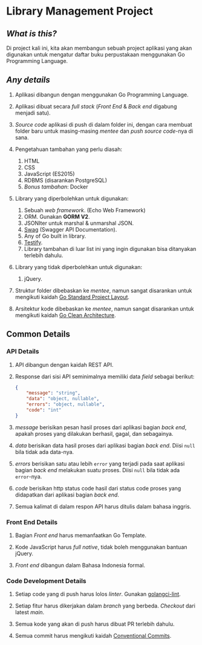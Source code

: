 # Library Management Project

## *What is this?*

Di project kali ini, kita akan membangun sebuah project aplikasi yang akan digunakan untuk mengatur daftar buku perpustakaan menggunakan Go Programming Language.

## *Any details*

1. Aplikasi dibangun dengan menggunakan Go Programming Language.

2. Aplikasi dibuat secara *full stack* (*Front End* & *Back end* digabung menjadi satu).

3. *Source code* aplikasi di push di dalam folder ini, dengan cara membuat folder baru untuk masing-masing *mentee* dan *push source code*-nya di sana.

4. Pengetahuan tambahan yang perlu diasah:
   1. HTML
   2. CSS
   3. JavaScript (ES2015)
   4. RDBMS (disarankan PostgreSQL)
   5. *Bonus tambahan*: Docker

5. Library yang diperbolehkan untuk digunakan:
   1. Sebuah *web framework*. (Echo Web Framework)
   2. ORM. Gunakan **GORM V2**.
   3. JSONIter untuk marshal & unmarshal JSON.
   4. [Swag](https://github.com/swaggo/swag) (Swagger API Documentation).
   5. Any of Go built in library.
   6. [Testify](https://github.com/stretchr/testify).
   7. Library tambahan di luar list ini yang ingin digunakan bisa ditanyakan terlebih dahulu.

6. Library yang tidak diperbolehkan untuk digunakan:
   1. jQuery.

7. Struktur folder dibebaskan ke *mentee*, namun sangat disarankan untuk mengikuti kaidah [Go Standard Project Layout](https://github.com/golang-standards/project-layout).

8. Arsitektur kode dibebaskan ke *mentee*, namun sangat disarankan untuk mengikuti kaidah [Go Clean Architecture](https://github.com/bxcodec/go-clean-arch).

## Common Details

### API Details

1. API dibangun dengan kaidah REST API.

2. Response dari sisi API seminimalnya memiliki data *field* sebagai berikut:

    ```json
    {
        "message": "string",
        "data": "object, nullable",
        "errors": "object, nullable",
        "code": "int"
    }
    ```

3. *message* berisikan pesan hasil proses dari aplikasi bagian *back end*, apakah proses yang dilakukan berhasil, gagal, dan sebagainya.

4. *data* berisikan data hasil proses dari aplikasi bagian *back end*. Diisi `null` bila tidak ada data-nya.

5. *errors* berisikan satu atau lebih `error` yang terjadi pada saat aplikasi bagian *back end* melakukan suatu proses. Diisi `null` bila tidak ada `error`-nya.

6. *code* berisikan http status code hasil dari status code proses yang didapatkan dari aplikasi bagian *back end*.

7. Semua kalimat di dalam respon API harus ditulis dalam bahasa inggris.

### Front End Details

1. Bagian *Front end* harus memanfaatkan Go Template.

2. Kode JavaScript harus *full native*, tidak boleh menggunakan bantuan jQuery.

3. *Front end* dibangun dalam Bahasa Indonesia formal.

### Code Development Details

1. Setiap code yang di push harus lolos *linter*. Gunakan [golangci-lint](https://golangci-lint.run/).

2. Setiap fitur harus dikerjakan dalam *branch* yang berbeda. *Checkout* dari latest *main*.

3. Semua kode yang akan di push harus dibuat PR terlebih dahulu.

4. Semua commit harus mengikuti kaidah [Conventional Commits](https://www.conventionalcommits.org/id/v1.0.0/).